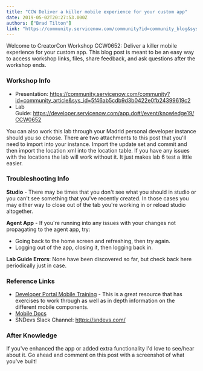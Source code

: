 ```yaml
---
title: "CCW Deliver a killer mobile experience for your custom app"
date: 2019-05-02T20:27:53.000Z
authors: ["Brad Tilton"]
link: "https://community.servicenow.com/community?id=community_blog&sys_id=c9425e67db8dbf08feb1a851ca961962"
---
```

<p>Welcome to CreatorCon Workshop CCW0652: Deliver a killer mobile experience for your custom app. This blog post is meant to be an easy way to access workshop links, files, share feedback, and ask questions after the workshop ends.</p>
<h3>Workshop Info</h3>
<ul><li>Presentation: <a href="https://community.servicenow.com/community?id&#61;community_article&amp;sys_id&#61;5f46ab5cdb9d3b0422e0fb24399619c2" rel="nofollow">https://community.servicenow.com/community?id&#61;community_article&amp;sys_id&#61;5f46ab5cdb9d3b0422e0fb24399619c2</a></li><li>Lab Guide: <a href="https://developer.servicenow.com/app.do#!/event/knowledge19/CCW0652" target="_blank" rel="noopener noreferrer nofollow">https://developer.servicenow.com/app.do#!/event/knowledge19/CCW0652</a></li></ul>
<p>You can also work this lab through your Madrid personal developer instance should you so choose. There are two attachments to this post that you&#39;ll need to import into your instance. Import the update set and commit and then import the location xml into the location table. If you have any issues with the locations the lab will work without it. It just makes lab 6 test a little easier.</p>
<h3>Troubleshooting Info</h3>
<p><strong>Studio</strong> - There may be times that you don&#39;t see what you should in studio or you can&#39;t see something that you&#39;ve recently created. In those cases you may either way to close out of the tab you&#39;re working in or reload studio altogether.</p>
<p><strong>Agent App</strong> - If you&#39;re running into any issues with your changes not propagating to the agent app, try:</p>
<ul><li>Going back to the home screen and refreshing, then try again.</li><li>Logging out of the app, closing it, then logging back in.</li></ul>
<p><strong>Lab Guide Errors</strong>: None have been discovered so far, but check back here periodically just in case.</p>
<h3>Reference Links</h3>
<ul><li><a href="https://developer.servicenow.com/app.do#!/trainlist/app_store_learnv2_mobileapps_madrid_mobile_applications?v&#61;madrid" target="_blank" rel="noopener noreferrer nofollow">Developer Portal Mobile Training</a> - This is a great resource that has exercises to work through as well as in depth information on the different mobile components.</li><li><a title="Mobile Docs" href="https://docs.servicenow.com/bundle/madrid-mobile/page/administer/tablet-mobile-ui/concept/mobile-experience.html" target="_blank" rel="noopener noreferrer nofollow">Mobile Docs</a></li><li>SNDevs Slack Channel: <a href="https://sndevs.com/" target="_blank" rel="noopener noreferrer nofollow">https://sndevs.com/</a></li></ul>
<h3>After Knowledge</h3>
<p>If you&#39;ve enhanced the app or added extra functionality I&#39;d love to see/hear about it. Go ahead and comment on this post with a screenshot of what you&#39;ve built!</p>